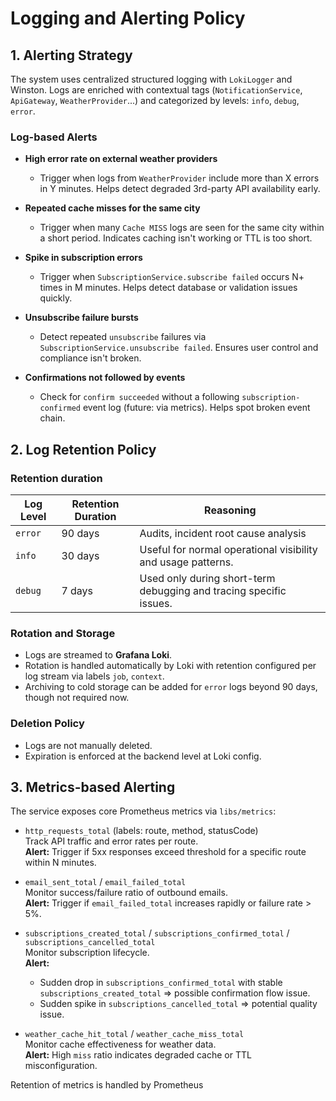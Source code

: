 # Logging and Alerting Policy

## 1. Alerting Strategy

The system uses centralized structured logging with `LokiLogger` and Winston. Logs are enriched with contextual tags (`NotificationService`, `ApiGateway`, `WeatherProvider`...) and categorized by levels: `info`, `debug`, `error`.

### Log-based Alerts

- **High error rate on external weather providers**

  - Trigger when logs from `WeatherProvider` include more than X errors in Y minutes. Helps detect degraded 3rd-party API availability early.

- **Repeated cache misses for the same city**

  - Trigger when many `Cache MISS` logs are seen for the same city within a short period. Indicates caching isn't working or TTL is too short.

- **Spike in subscription errors**

  - Trigger when `SubscriptionService.subscribe failed` occurs N+ times in M minutes. Helps detect database or validation issues quickly.

- **Unsubscribe failure bursts**

  - Detect repeated `unsubscribe` failures via `SubscriptionService.unsubscribe failed`. Ensures user control and compliance isn't broken.

- **Confirmations not followed by events**
  - Check for `confirm succeeded` without a following `subscription-confirmed` event log (future: via metrics). Helps spot broken event chain.

## 2. Log Retention Policy

### Retention duration

| Log Level | Retention Duration | Reasoning                                                          |
| --------- | ------------------ | ------------------------------------------------------------------ |
| `error`   | 90 days            | Audits, incident root cause analysis                               |
| `info`    | 30 days            | Useful for normal operational visibility and usage patterns.       |
| `debug`   | 7 days             | Used only during short-term debugging and tracing specific issues. |

### Rotation and Storage

- Logs are streamed to **Grafana Loki**.
- Rotation is handled automatically by Loki with retention configured per log stream via labels `job`, `context`.
- Archiving to cold storage can be added for `error` logs beyond 90 days, though not required now.

### Deletion Policy

- Logs are not manually deleted.
- Expiration is enforced at the backend level at Loki config.

## 3. Metrics-based Alerting

The service exposes core Prometheus metrics via `libs/metrics`:

- `http_requests_total` (labels: route, method, statusCode)  
  Track API traffic and error rates per route.  
  **Alert:** Trigger if 5xx responses exceed threshold for a specific route within N minutes.

- `email_sent_total` / `email_failed_total`  
  Monitor success/failure ratio of outbound emails.  
  **Alert:** Trigger if `email_failed_total` increases rapidly or failure rate > 5%.

- `subscriptions_created_total` / `subscriptions_confirmed_total` / `subscriptions_cancelled_total`  
  Monitor subscription lifecycle.  
  **Alert:**

  - Sudden drop in `subscriptions_confirmed_total` with stable `subscriptions_created_total` => possible confirmation flow issue.
  - Sudden spike in `subscriptions_cancelled_total` => potential quality issue.

- `weather_cache_hit_total` / `weather_cache_miss_total`  
  Monitor cache effectiveness for weather data.  
  **Alert:** High `miss` ratio indicates degraded cache or TTL misconfiguration.

Retention of metrics is handled by Prometheus
